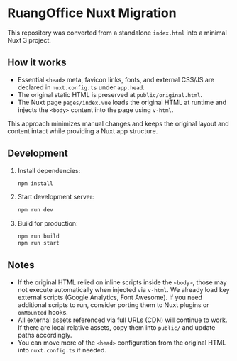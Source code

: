 # RuangOffice Nuxt Migration

This repository was converted from a standalone `index.html` into a minimal Nuxt 3 project.

## How it works
- Essential `<head>` meta, favicon links, fonts, and external CSS/JS are declared in `nuxt.config.ts` under `app.head`.
- The original static HTML is preserved at `public/original.html`.
- The Nuxt page `pages/index.vue` loads the original HTML at runtime and injects the `<body>` content into the page using `v-html`.

This approach minimizes manual changes and keeps the original layout and content intact while providing a Nuxt app structure.

## Development
1. Install dependencies:
   ```bash
   npm install
   ```
2. Start development server:
   ```bash
   npm run dev
   ```
3. Build for production:
   ```bash
   npm run build
   npm run start
   ```

## Notes
- If the original HTML relied on inline scripts inside the `<body>`, those may not execute automatically when injected via `v-html`. We already load key external scripts (Google Analytics, Font Awesome). If you need additional scripts to run, consider porting them to Nuxt plugins or `onMounted` hooks.
- All external assets referenced via full URLs (CDN) will continue to work. If there are local relative assets, copy them into `public/` and update paths accordingly.
- You can move more of the `<head>` configuration from the original HTML into `nuxt.config.ts` if needed.
